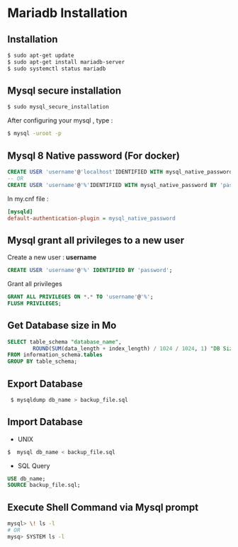 # Mariadb Installation 

## Installation
```bash
$ sudo apt-get update
$ sudo apt-get install mariadb-server
$ sudo systemctl status mariadb
```
## Mysql secure installation 
```bash
$ sudo mysql_secure_installation
```
After configuring your mysql , type :
```bash
$ mysql -uroot -p
```
## Mysql 8 Native password (For docker)
```sql
CREATE USER 'username'@'localhost'IDENTIFIED WITH mysql_native_password BY 'password';
-- OR 
CREATE USER 'username'@'%'IDENTIFIED WITH mysql_native_password BY 'password';
```
In my.cnf file :
```ini
[mysqld]
default-authentication-plugin = mysql_native_password
```
## Mysql grant all privileges to a new user
Create a new user : **username**
```sql
CREATE USER 'username'@'%' IDENTIFIED BY 'password';
```
Grant all privileges
```sql
GRANT ALL PRIVILEGES ON *.* TO 'username'@'%';
FLUSH PRIVILEGES;
```
## Get Database size in Mo
```sql
SELECT table_schema "database_name",
        ROUND(SUM(data_length + index_length) / 1024 / 1024, 1) "DB Size in MB" 
FROM information_schema.tables 
GROUP BY table_schema; 
```
## Export Database
```bash
 $ mysqldump db_name > backup_file.sql
```
## Import Database
- UNIX
```bash
$  mysql db_name < backup_file.sql
```
- SQL Query
```sql
USE db_name;
SOURCE backup_file.sql;
```
## Execute Shell Command via Mysql prompt
```bash
mysql> \! ls -l
# OR
mysq> SYSTEM ls -l
```

